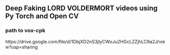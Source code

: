 <h2> Deep Faking LORD VOLDERMORT videos using Py Torch and Open CV </h2>
<h3>path to vox-cpk</h3> https://drive.google.com/file/d/1DbjXD2nS3jlyCWoJu2HGcLZZjhLC9a2J/view?usp=sharing <br>




